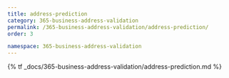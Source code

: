 ```yaml
---
title: address-prediction
category: 365-business-address-validation
permalink: /365-business-address-validation/address-prediction/
order: 3

namespace: 365-business-address-validation
---
```


{% tf _docs/365-business-address-validation/address-prediction.md %}